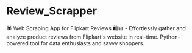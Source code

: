 # Review_Scrapper
🕷️ Web Scraping App for Flipkart Reviews 🛍️📊 - Effortlessly gather and analyze product reviews from Flipkart's website in real-time. Python-powered tool for data enthusiasts and savvy shoppers.
